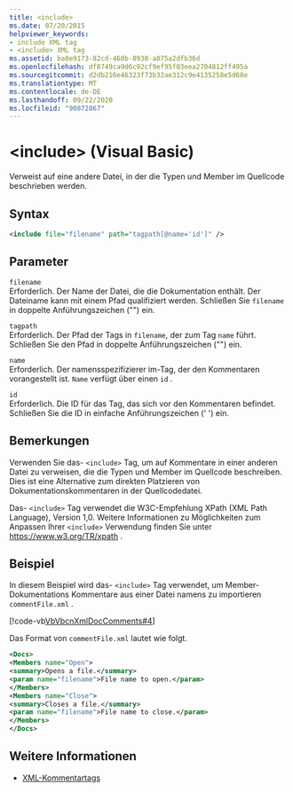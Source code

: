 ```yaml
---
title: <include>
ms.date: 07/20/2015
helpviewer_keywords:
- include XML tag
- <include> XML tag
ms.assetid: ba8e9173-82cd-460b-8938-a075a2dfb36d
ms.openlocfilehash: df8749ca9d6c92cf9ef95f03eea2704812ff495a
ms.sourcegitcommit: d2db216e46323f73b32ae312c9e4135258e5d68e
ms.translationtype: MT
ms.contentlocale: de-DE
ms.lasthandoff: 09/22/2020
ms.locfileid: "90872867"
---
```

# <a name="include-visual-basic"></a>\<include> (Visual Basic)

Verweist auf eine andere Datei, in der die Typen und Member im Quellcode beschrieben werden.  
  
## <a name="syntax"></a>Syntax  
  
```xml  
<include file="filename" path="tagpath[@name='id']" />  
```  
  
## <a name="parameters"></a>Parameter  

 `filename`  
 Erforderlich. Der Name der Datei, die die Dokumentation enthält. Der Dateiname kann mit einem Pfad qualifiziert werden. Schließen Sie `filename` in doppelte Anführungszeichen ("") ein.  
  
 `tagpath`  
 Erforderlich. Der Pfad der Tags in `filename`, der zum Tag `name` führt. Schließen Sie den Pfad in doppelte Anführungszeichen ("") ein.  
  
 `name`  
 Erforderlich. Der namensspezifizierer im-Tag, der den Kommentaren vorangestellt ist. `Name` verfügt über einen `id` .  
  
 `id`  
 Erforderlich. Die ID für das Tag, das sich vor den Kommentaren befindet. Schließen Sie die ID in einfache Anführungszeichen (' ') ein.  
  
## <a name="remarks"></a>Bemerkungen  

 Verwenden Sie das- `<include>` Tag, um auf Kommentare in einer anderen Datei zu verweisen, die die Typen und Member im Quellcode beschreiben. Dies ist eine Alternative zum direkten Platzieren von Dokumentationskommentaren in der Quellcodedatei.  
  
 Das- `<include>` Tag verwendet die W3C-Empfehlung XPath (XML Path Language), Version 1,0. Weitere Informationen zu Möglichkeiten zum Anpassen Ihrer `<include>` Verwendung finden Sie unter <https://www.w3.org/TR/xpath> .  
  
## <a name="example"></a>Beispiel  

 In diesem Beispiel wird das- `<include>` Tag verwendet, um Member-Dokumentations Kommentare aus einer Datei namens zu importieren `commentFile.xml` .  
  
 [!code-vb[VbVbcnXmlDocComments#4](~/samples/snippets/visualbasic/VS_Snippets_VBCSharp/VbVbcnXmlDocComments/VB/Class1.vb#4)]  
  
 Das Format von `commentFile.xml` lautet wie folgt.  
  
```xml  
<Docs>  
<Members name="Open">  
<summary>Opens a file.</summary>  
<param name="filename">File name to open.</param>  
</Members>  
<Members name="Close">  
<summary>Closes a file.</summary>  
<param name="filename">File name to close.</param>  
</Members>  
</Docs>  
```  
  
## <a name="see-also"></a>Weitere Informationen

- [XML-Kommentartags](index.md)
